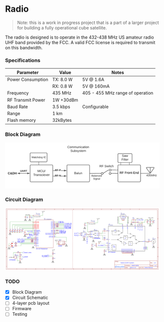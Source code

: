 # Radio

> Note: this is a work in progress project that is a part of a larger project for building a fully operational cube satellite.

The radio is designed is to operate in the 432-438 MHz US amateur radio UHF band provided by the FCC. A valid FCC license is required to transmit on this bandwidth.

### Specifications

| Parameter         | Value     | Notes                            |
| ----------------- | --------- | -------------------------------- |
| Power Consumption | TX: 8.0 W | 5V @ 1.6A                        |
|                   | RX: 0.8 W | 5V @ 160mA                       |
| Frequency         | 435 MHz   | 405 - 455 MHz range of operation |
| RF Transmit Power | 1W +30dBm |                                  |
| Baud Rate         | 3.5 kbps  | Configurable                     |
| Range             | 1 km      |                                  |
| Flash memory      | 32kBytes  |                                  |

### Block Diagram

![Radio Block Diagram](Assets/PNG/Circuit%20Block%20Diagram%20-%20Radio.png)

### Circuit Diagram

![Radio Circuit Diagram](Assets/PNG/Radio-Schematic-13-02.png)

### TODO

- [x] Block Diagram
- [x] Circuit Schematic
- [ ] 4-layer pcb layout
- [ ] Firmware
- [ ] Testing
